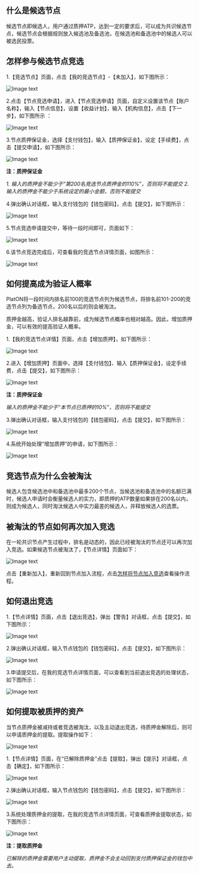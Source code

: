## <a name="what_is_CN"></a>什么是候选节点
候选节点即候选人，用户通过质押ATP，达到一定的要求后，可以成为共识候选节点，候选节点会根据规则放入候选池及备选池，在候选池和备选池中的候选人可以被选民投票。


## <a name="how_to_be_VN"></a>怎样参与候选节点竞选

1.【竞选节点】页面，点击【我的竞选节点】-【未加入】，如下图所示：

![Image text](image/My_node_apply-cn.png)

2.点击【节点竞选申请】，进入【节点竞选申请】页面，自定义设置该节点【账户名称】，输入【节点信息】，设置【收益计划】，输入【机构信息】，点击【下一步】，如下图所示 ：

![Image text](image/Node_apply_info-cn.png)

3.节点质押保证金，选择【支付钱包】，输入【质押保证金】，设定【手续费】，点击【提交申请】，如下图所示：

![Image text](image/Node_apply_stake-cn.png)


**注：质押保证金**

*1. 输入的质押金不能少于“第200名竞选节点质押金的110%”，否则将不能提交*
*2. 输入的质押金不能少于系统设定的最小金额，否则不能提交*

4.弹出确认对话框，输入支付钱包的【钱包密码】，点击【提交】，如下图所示：

![Image text](image/Execute_contract_node-cn.png)

5.节点竞选申请提交中，等待一段时间即可，页面如下：

![Image text](image/Node_apply_pending-cn.png)

6.该节点竞选完成后，可查看我的竞选节点详情页面，如图所示：

![Image text](image/Node-details-cn.png)

## <a name="how_to_improve"></a>如何提高成为验证人概率

PlatON将一段时间内排名前100的竞选节点列为候选节点，将排名前101-200的竞选节点列为备选节点，200名以后的则会被淘汰。

质押金越高，验证人排名越靠前，成为候选节点概率也相对越高。因此，增加质押金，可以有效的提高验证人概率。

1.【我的竞选节点详情】页面，点击【增加质押】，如下图所示：

![Image text](image/Add_stakes-cn.png)

2.进入【增加质押】页面中，选择【支付钱包】、输入【质押保证金】，设定手续费，点击【提交】，如下图所示：

![Image text](image/Add_stakes_info-cn.png)

**注：质押保证金**

*输入的质押金不能少于“本节点已质押的10%”，否则将不能提交*

3.弹出确认对话框，输入支付钱包的【钱包密码】，点击【提交】，如下图所示：

![Image text](image/Add_stake_confirm-cn.png)

4.系统开始处理“增加质押”的申请，如下图所示：

![Image text](image/Add_stakes_pending-cn.png)

## <a name="why_be_eliminated"></a>竞选节点为什么会被淘汰

候选人包含候选池中和备选池中最多200个节点，当候选池和备选池中的名额已满时，候选人申请时会衡量候选人的实力，即质押的ATP数量如果排在200名以内，则成为候选人，同时淘汰候选人中实力最差的候选人，并释放候选人的选票。

## <a name="how_to_re-apply"></a>被淘汰的节点如何再次加入竞选

在一轮共识节点产生过程中，排名是动态的，因此已经被淘汰的节点还可以再次加入竞选。如果候选节点被淘汰了，【节点详情】页面如下：

![Image text](image/Node_re-apply-cn.png)

点击【重新加入】，重新回到节点加入流程，点击[怎样将节点加入竞选](_竞选节点#how_to_be_VN)查看操作流程。

## <a name="how_to_Withdraw"></a>如何退出竞选

1.【节点详情】页面，点击【退出竞选】，弹出【警告】对话框，点击【提交】，如下图所示：

![Image text](image/Node_withdraw-cn.png)

2.弹出确认对话框，输入节点钱包的【钱包密码】，点击【提交】，如下图所示：

![Image text](image/Node_stake_redeem_confirm-cn.png)

3.申请提交后，在我的竞选节点详情页面，可以查看到当前退出竞选的处理状态，如下图所示：

![Image text](image/Node_withdraw_pending-cn.png)

## <a name="how_to_redeem_stakers"></a>如何提取被质押的资产

当节点质押金被减持或者竞选被淘汰，以及主动退出竞选，待质押金解除后，则可以申请质押金的提取。提取操作如下：

![Image text](image/Node_stake_redeem-cn.png)

1.【节点详情】页面，在“已解除质押金”点击【提取】，弹出【提示】对话框，点击【确定】，如下图所示：

![Image text](image/Node_withdraw_prompt-cn.png)

2.弹出确认对话框，输入节点钱包的【钱包密码】，点击【提交】，如下图所示：

![Image text](image/Node_stake_redeem_confirm-cn.png)

3.系统处理质押金的提取，在我的竞选节点详情页面，可查看质押金提取状态，如下图所示：

![Image text](image/Node_stake_redeem_pending-cn.png)

**注：提取质押金**

*已解除的质押金需要用户主动提取，质押金不会主动回到支付质押保证金的钱包中去。*

